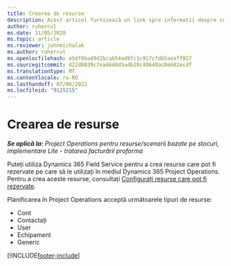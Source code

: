 ```yaml
---
title: Crearea de resurse
description: Acest articol furnizează un link spre informații despre cum se creează resurse care pot fi rezervate.
author: ruhercul
ms.date: 11/05/2020
ms.topic: article
ms.reviewer: johnmichalak
ms.author: ruhercul
ms.openlocfilehash: e5df0bad9d2bcab54ad0fc1c917cfdb5aeaff927
ms.sourcegitcommit: 422d8839c7ea4648d5adb20c40640ac8eb02ecdf
ms.translationtype: MT
ms.contentlocale: ro-RO
ms.lasthandoff: 07/06/2022
ms.locfileid: "9125215"
---
```

# <a name="create-resources"></a>Crearea de resurse

_**Se aplică la:** Project Operations pentru resurse/scenarii bazate pe stocuri, implementare Lite - tratarea facturării proforma_

Puteți utiliza Dynamics 365 Field Service pentru a crea resurse care pot fi rezervate pe care să le utilizați în mediul Dynamics 365 Project Operations. Pentru a crea aceste resurse, consultați [Configurați resurse care pot fi rezervate](/dynamics365/field-service/set-up-bookable-resources).

Planificarea în Project Operations acceptă următoarele tipuri de resurse:
- Cont
- Contactați
- User
- Echipament
- Generic


[!INCLUDE[footer-include](../includes/footer-banner.md)]

